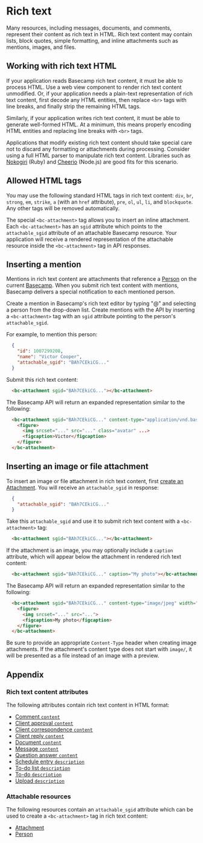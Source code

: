 Rich text
=========

Many resources, including messages, documents, and comments, represent their content as rich text in HTML. Rich text content may contain lists, block quotes, simple formatting, and inline attachments such as mentions, images, and files.


Working with rich text HTML
---------------------------

If your application reads Basecamp rich text content, it must be able to process HTML. Use a web view component to render rich text content unmodified. Or, if your application needs a plain-text representation of rich text content, first decode any HTML entities, then replace `<br>` tags with line breaks, and finally strip the remaining HTML tags.

Similarly, if your application writes rich text content, it must be able to generate well-formed HTML. At a minimum, this means properly encoding HTML entities and replacing line breaks with `<br>` tags.

Applications that modify existing rich text content should take special care not to discard any formatting or attachments during processing. Consider using a full HTML parser to manipulate rich text content. Libraries such as [Nokogiri](http://www.nokogiri.org) (Ruby) and [Cheerio](https://github.com/cheeriojs/cheerio) (Node.js) are good fits for this scenario.


Allowed HTML tags
-----------------

You may use the following standard HTML tags in rich text content: `div`, `br`, `strong`, `em`, `strike`, `a` (with an `href` attribute), `pre`, `ol`, `ul`, `li`, and `blockquote`. Any other tags will be removed automatically.

The special `<bc-attachment>` tag allows you to insert an inline attachment. Each `<bc-attachment>` has an `sgid` attribute which points to the `attachable_sgid` attribute of an attachable Basecamp resource. Your application will receive a rendered representation of the attachable resource inside the `<bc-attachment>` tag in API responses.


Inserting a mention
-------------------

Mentions in rich text content are attachments that reference a [Person](sections/people.md) on the current [Basecamp](sections/basecamps.md). When you submit rich text content with mentions, Basecamp delivers a special notification to each mentioned person.

Create a mention in Basecamp's rich text editor by typing "@" and selecting a person from the drop-down list. Create mentions with the API by inserting a `<bc-attachment>` tag with an `sgid` attribute pointing to the person's `attachable_sgid`.

For example, to mention this person:

```json
  {
    "id": 1007299208,
    "name": "Victor Cooper",
    "attachable_sgid": "BAh7CEkiCG..."
  }
```

Submit this rich text content:

```html
  <bc-attachment sgid="BAh7CEkiCG..."></bc-attachment>
```

The Basecamp API will return an expanded representation similar to the following:

```html
  <bc-attachment sgid="BAh7CEkiCG..." content-type="application/vnd.basecamp.mention">
    <figure>
      <img srcset="..." src="..." class="avatar" ...>
      <figcaption>Victor</figcaption>
    </figure>
  </bc-attachment>
```


Inserting an image or file attachment
-------------------------------------

To insert an image or file attachment in rich text content, first [create an Attachment](sections/attachments.md#create-an-attachment). You will receive an `attachable_sgid` in response:

```json
  {
    "attachable_sgid": "BAh7CEkiCG..."
  }
````

Take this `attachable_sgid` and use it to submit rich text content with a `<bc-attachment>` tag:

```html
  <bc-attachment sgid="BAh7CEkiCG..."></bc-attachment>
```

If the attachment is an image, you may optionally include a `caption` attribute, which will appear below the attachment in rendered rich text content:

```html
  <bc-attachment sgid="BAh7CEkiCG..." caption="My photo"></bc-attachment>
```

The Basecamp API will return an expanded representation similar to the following:

```html
  <bc-attachment sgid="BAh7CEkiCG..." content-type="image/jpeg" width="2560" height="1536" url="..." href="..." filename="my-photo.jpg" caption="My photo">
    <figure>
      <img srcset="..." src="...">
      <figcaption>My photo</figcaption>
    </figure>
  </bc-attachment>
```

Be sure to provide an appropriate `Content-Type` header when creating image attachments. If the attachment's content type does not start with `image/`, it will be presented as a file instead of an image with a preview.


Appendix
--------

### Rich text content attributes

The following attributes contain rich text content in HTML format:

- [Comment `content`](comments.md#get-a-comment)
- [Client approval `content`](client_approvals.md#get-a-client-approval)
- [Client correspondence `content`](client_correspondences.md#get-a-client-correspondence)
- [Client reply `content`](client_replies.md#get-a-client-reply)
- [Document `content`](documents.md#get-a-document)
- [Message `content`](messages.md#get-a-message)
- [Question answer `content`](question_answers.md#get-a-question-answer)
- [Schedule entry `description`](schedule_entries.md#get-a-schedule-entry)
- [To-do list `description`](todolists.md#get-a-to-do-list)
- [To-do `description`](todos.md#get-a-to-do)
- [Upload `description`](uploads.md#get-an-upload)


### Attachable resources

The following resources contain an `attachable_sgid` attribute which can be used to create a `<bc-attachment>` tag in rich text content:

- [Attachment](attachments.md)
- [Person](people.md)

